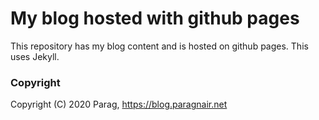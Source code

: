 # My blog hosted with github pages

This repository has my blog content and is hosted on github pages. This uses Jekyll.


### Copyright

Copyright (C) 2020 Parag, https://blog.paragnair.net
